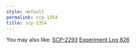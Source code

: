 ```yaml
---
style: default
permalink: scp-1354
title: scp-1354
---
```

You may also like:
[SCP-2293](http://scp-wiki.net/scp-2293)
[Experiment Log 826](http://scp-wiki.net/experiment-log-826)